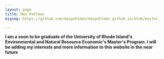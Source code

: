```yaml
---
layout: page
title: Max Pohlman
bigimg: https://github.com/maxpohlman/maxpohlman.github.io/blob/master/img/stainedglass/waterlily.JPG?raw=true

---
```


**I am a soon to be graduate of the University of Rhode Island's Environmental and Natural Resource Economic's Master's Program.
I will be adding my interests and more information to this website in the near future**


